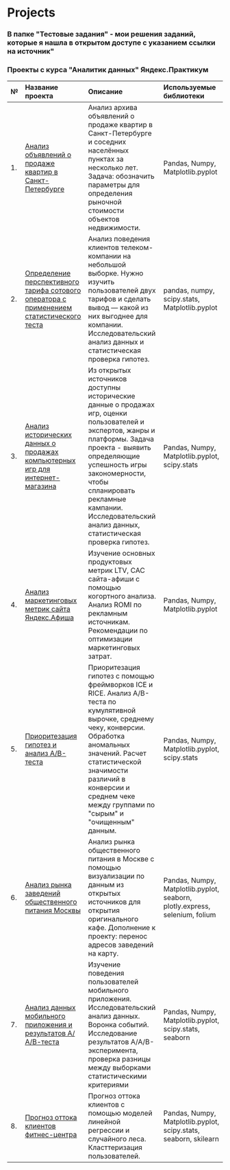 # Projects

### В папке "Тестовые задания" - мои решения заданий, которые я нашла в открытом доступе с указанием ссылки на источник"

### Проекты с курса "Аналитик данных" Яндекс.Практикум

|№ | Название проекта                                                                         |Описание  |Используемые библиотеки  |
|--| :----------------------------------------------------------------------------------------|:-------- |:------------------------|
|1.| [Анализ объявлений о продаже квартир в Санкт-Петербурге](https://github.com/soniasemenova/Projects/tree/main) |Анализ архива объявлений о продаже квартир в Санкт-Петербурге и соседних населённых пунктах за несколько лет. Задача: обозначить параметры для определения рыночной стоимости объектов недвижимости. |Pandas, Numpy, Matplotlib.pyplot|
|2.| [Определение перспективного тарифа сотового оператора с применением статистического теста](https://github.com/soniasemenova/Projects/tree/main) | Анализ поведения клиентов телеком-компании на небольшой выборке. Нужно изучить пользователей двух тарифов и сделать вывод — какой из них выгоднее для компании. Исследовательский анализ данных и статистическая проверка гипотез. |pandas, numpy, scipy.stats, Matplotlib.pyplot|
|3.| [Анализ исторических данных о продажах компьютерных игр для интернет-магазина](https://github.com/soniasemenova/Projects/tree/main) |Из открытых источников доступны исторические данные о продажах игр, оценки пользователей и экспертов, жанры и платформы. Задача проекта - выявить определяющие успешность игры закономерности, чтобы спланировать рекламные кампании. Исследовательский анализ данных, статистическая проверка гипотез. |Pandas, Numpy, Matplotlib.pyplot, scipy.stats|
|4.| [Анализ маркетинговых метрик сайта Яндекс.Афиша](https://github.com/soniasemenova/Projects/tree/main) | Изучение основных продуктовых метрик LTV, CAC сайта-афиши с помощью когортного анализа. Анализ ROMI по рекламным источникам. Рекомендации по оптимизации маркетинговых затрат.|Pandas, Numpy, Matplotlib.pyplot|
|5.| [Приоритезация гипотез и анализ А/В-теста](https://github.com/soniasemenova/Projects/tree/main) |Приоритезация гипотез с помощью фреймворков ICE и RICE. Анализ A/B-теста по кумулятивной вырочке, среднему чеку, конверсии. Обработка аномальных значений. Расчет статистической значимости различий в конверсии и среднем чеке между группами по "сырым" и "очищенным" данным. |Pandas, Numpy, Matplotlib.pyplot, scipy.stats|
|6.| [Анализ рынка заведений общественного питания Москвы](https://github.com/soniasemenova/Projects/tree/main) |Анализ рынка общественного питания в Москве с помощью визуализации по данным из открытых источников для открытия оригинального кафе. Дополнение к проекту: перенос адресов заведений на карту.|Pandas, Numpy, Matplotlib.pyplot, seaborn, plotly.express, selenium, folium|
|7.| [Анализ данных мобильного приложения и результатов А/А/В-теста](https://github.com/soniasemenova/Projects/tree/main) |Изучение поведения пользователей мобильного приложения. Исследовательский анализ данных. Воронка событий. Исследование результатов A/A/B-эксперимента, проверка разницы между выборками статистическими критериями |Pandas, Numpy, Matplotlib.pyplot, scipy.stats, seaborn |
|8.| [Прогноз оттока клиентов фитнес-центра](https://github.com/soniasemenova/Projects/tree/main) |Прогноз оттока клиентов с помощью моделей линейной регрессии и случайного леса. Класттеризация пользователей. |Pandas, Numpy, Matplotlib.pyplot, scipy.stats, seaborn, skilearn|



